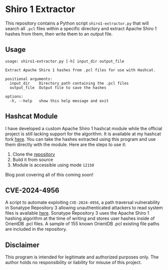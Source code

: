 # Shiro 1 Extractor

This repository contains a Python script `shiro1-extractor.py` that will search all `.pcl` files within a specific directory and extract Apache Shiro 1 hashes from them, then write them to an output file.

## Usage

```
usage: shiro1-extractor.py [-h] input_dir output_file

Extract Apache Shiro 1 hashes from .pcl files for use with Hashcat.

positional arguments:
  input_dir    Directory path containing the .pcl files
  output_file  Output file to save the hashes

options:
  -h, --help   show this help message and exit
```

## Hashcat Module

I have developed a custom Apache Shiro 1 hashcat module while the official project is still lacking support for the algorithm. It is available at my hashcat fork [here](https://github.com/fin3ss3g0d/hashcat). You can take the hashes extracted using this program and use them directly with the module. Here are the steps to use it:

1. Clone the [repository](https://github.com/fin3ss3g0d/hashcat)
2. Build it from source
3. Module is accessible using mode `12150`

Blog post covering all of this coming soon!

## CVE-2024-4956

A script to automate exploiting `CVE-2024-4956`, a path traversal vulnerability in Sonatype Repository 3 allowing unauthenticated attackers to read system files is available [here](https://github.com/fin3ss3g0d/CVE-2024-4956). Sonatype Repository 3 uses the Apache Shiro 1 hashing algorithm at the time of writing and stores user hashes inside of OrientDB .pcl files. A sample of 155 known OrientDB .pcl existing file paths are included in the repository.

## Disclaimer

This program is intended for legitimate and authorized purposes only. The author holds no responsibility or liability for misuse of this project.